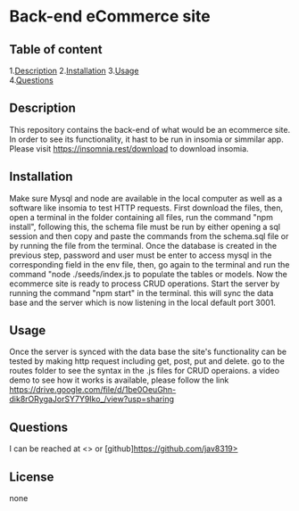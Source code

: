 
# Back-end eCommerce site  
      
## Table of content  

1.[Description](#description)
2.[Installation](#installation)
3.[Usage](#usage)  
4.[Questions](#questions)  

## Description  

This repository contains the back-end of what would be an ecommerce site. In order to see its functionality, it hast to be run in insomia or  simmilar app. Please visit https://insomnia.rest/download to download insomia. 

## Installation  

Make sure Mysql and node are available in the local computer as well as a software like insomia to test HTTP requests. First download the files, then, open a terminal in the folder containing all files, run the command "npm install", following this, the schema file must be run by either opening a sql session and then copy and paste the commands from the schema.sql file or by running the file from the terminal. Once the database is created in the previous step, password and user must be enter to access mysql in the corresponding field in the env file, then, go again to the terminal and run the command "node ./seeds/index.js to populate the tables or models. Now the ecommerce site is ready to process CRUD operations. Start the server by running the command "npm start" in the terminal. this will sync the data base and the server which is now listening in the local default port 3001.  

## Usage  

Once the server is synced with the data base the site's functionality can be tested by making http request including get, post, put and delete. go to the routes folder  to see the syntax in the .js files for CRUD operaions. a video demo to see how it works is available, please follow the link https://drive.google.com/file/d/1be0OeuGhn-dik8rORygaJorSY7Y9Iko_/view?usp=sharing 


## Questions  

I can be reached at <> or  [github]https://github.com/jav8319>

## License  

none
